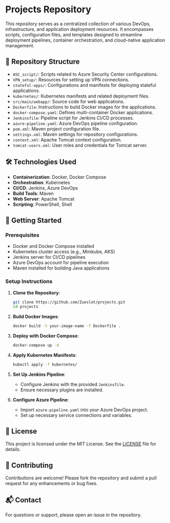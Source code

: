 
# Projects Repository

This repository serves as a centralized collection of various DevOps, infrastructure, and application deployment resources. It encompasses scripts, configuration files, and templates designed to streamline deployment pipelines, container orchestration, and cloud-native application management.

## 📁 Repository Structure

- `ASC_script/`: Scripts related to Azure Security Center configurations.
- `VPN_setup/`: Resources for setting up VPN connections.
- `stateful-apps/`: Configurations and manifests for deploying stateful applications.
- `kubernetes/`: Kubernetes manifests and related deployment files.
- `src/main/webapp/`: Source code for web applications.
- `Dockerfile`: Instructions to build Docker images for the applications.
- `docker-compose.yaml`: Defines multi-container Docker applications.
- `Jenkinsfile`: Pipeline script for Jenkins CI/CD processes.
- `azure-pipeline.yaml`: Azure DevOps pipeline configuration.
- `pom.xml`: Maven project configuration file.
- `settings.xml`: Maven settings for repository configurations.
- `context.xml`: Apache Tomcat context configuration.
- `tomcat-users.xml`: User roles and credentials for Tomcat server.

## 🛠️ Technologies Used

- **Containerization**: Docker, Docker Compose
- **Orchestration**: Kubernetes
- **CI/CD**: Jenkins, Azure DevOps
- **Build Tools**: Maven
- **Web Server**: Apache Tomcat
- **Scripting**: PowerShell, Shell

## 🚀 Getting Started

### Prerequisites

- Docker and Docker Compose installed
- Kubernetes cluster access (e.g., Minikube, AKS)
- Jenkins server for CI/CD pipelines
- Azure DevOps account for pipeline execution
- Maven installed for building Java applications

### Setup Instructions

1. **Clone the Repository**:

   ```bash
   git clone https://github.com/Zueslot/projects.git
   cd projects
   ```

2. **Build Docker Images**:

   ```bash
   docker build -t your-image-name -f Dockerfile .
   ```

3. **Deploy with Docker Compose**:

   ```bash
   docker-compose up -d
   ```

4. **Apply Kubernetes Manifests**:

   ```bash
   kubectl apply -f kubernetes/
   ```

5. **Set Up Jenkins Pipeline**:

   - Configure Jenkins with the provided `Jenkinsfile`.
   - Ensure necessary plugins are installed.

6. **Configure Azure Pipeline**:

   - Import `azure-pipeline.yaml` into your Azure DevOps project.
   - Set up necessary service connections and variables.

## 📄 License

This project is licensed under the MIT License. See the [LICENSE](LICENSE) file for details.

## 🤝 Contributing

Contributions are welcome! Please fork the repository and submit a pull request for any enhancements or bug fixes.

## 📬 Contact

For questions or support, please open an issue in the repository.
